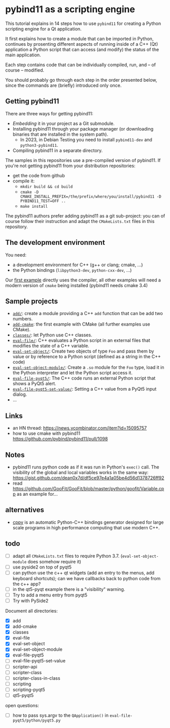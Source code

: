 # pybind11 as a scripting engine

This tutorial explains in 14 steps how to use `pybind11` for creating a Python scripting engine for a Qt application.

It first explains how to create a module that can be imported in Python, continues by prosenting different aspects of running inside of a C++ (Qt) application a Python script that can access (and modify) the status of the main application.

Each step contains code that can be individually compiled, run, and – of course – modified.

You should probably go through each step in the order presented below, since the commands are (briefly) introduced only once.

## Getting pybind11

There are three ways for getting pybind11:

- _Embedding_ it in your project as a Git submodule.
- Installing pybind11 through your package manager (or downloading binaries that are installed in the system path).
  - In 2023, in Debian Testing you need to install `pybind11-dev` and `python3-pybind11`.
- Compiling pybind11 in a separate directory.


The samples in this repositories use a pre-compiled version of pybind11. If you're not getting pybind11 from your distribution repositories:

- get the code from github
- compile it:
  - `mkdir build && cd build`
  - `cmake -D CMAKE_INSTALL_PREFIX=/the/prefix/where/you/install/pybind11 -D PYBIND11_TEST=OFF ..`
  - `make install`

The pybind11 authors prefer adding pybind11 as a git sub-project: you can of course follow their instruction and adapt the `CMakeLists.txt` files in this repository.

## The development environment

You need:

- a development environment for C++ (g++ or clang; cmake, ...)
- the Python bindings (`libpython3-dev`, `python-cxx-dev`, ...)

Our [first example](add/) directly uses the compiler, all other examples will need a modern version of `cmake` being installed (pybind11 needs cmake 3.4)

## Sample projects

- [`add/`](add/): create a module providing a C++ `add` function that can be add two numbers.
- [`add-cmake`](add-cmake/): the first example with CMake (all further examples use CMake).
- [`classes/`](classes/): let Python use C++ classes.
- [`eval-file/`](eval-file/): C++ evaluates a Python script in an external files that modifies the state of a C++ variable.
- [`eval-set-object/`](eval-set-object/): Create two objects of type `Foo` and pass them by value or by reference to a Python script (defined as a string in the C++ code)
- [`eval-set-object-module/`](eval-set-object-module/): Create a `.so` module for the `Foo` type, load it in the Python interpreter and let the Python script access it.
- [`eval-file-pyqt5/`](eval-file-pyqt5/): The C++ code runs an external Python script that shows a PyQt5 alert.
- [`eval-file-pyqt5-set-value/`](eval-file-pyqt5-set-value/): Setting a C++ value from a PyQt5 input dialog.
- ...

## Links

- an HN thread: <https://news.ycombinator.com/item?id=15095757>
- how to use cmake with pybind11 <https://github.com/pybind/pybind11/pull/1098>

## Notes

- pybind11 runs python code as if it was run in Python's `exec()` call. The visibility of the global and local variables works in the same way: <https://gist.github.com/dean0x7d/df5ce97e4a1a05be4d56d1378726ff92>
- read https://github.com/GooFit/GooFit/blob/master/python/goofit/Variable.cpp as an example for...

## alternatives

- [cppy](https://pypi.python.org/pypi/cppyy) is an automatic Python-C++ bindings generator designed for large scale programs in high performance computing that use modern C++.

## todo

- [ ] adapt all `CMakeLists.txt` files to require Python 3.7. (`eval-set-object-module` does somehow require it)
- [ ] use pyside2 on top of pyqt5
- [ ] can python use the c++ qt widgets (add an entry to the menus, add keyboard shortcuts); can we have callbacks back to python code from the c++ app?
- [ ] in the qt5-pyqt example there is a "visibility" warning.
- [ ] Try to add a menu entry from pyqt5
- [ ] Try with PySide2

Document all directories:

- [x] add
- [x] add-cmake
- [x] classes
- [x] eval-file
- [x] eval-set-object
- [x] eval-set-object-module
- [x] eval-file-pyqt5
- [ ] eval-file-pyqt5-set-value
- [ ] scripter-api
- [ ] scripter-class
- [ ] scripter-class-in-class
- [ ] scripting
- [ ] scripting-pyqt5
- [ ] qt5-pyqt5

open questions:

- [ ] how to pass sys.argv to the `QApplication()` in `eval-file-pyqt5/python/pyqt5.py`
